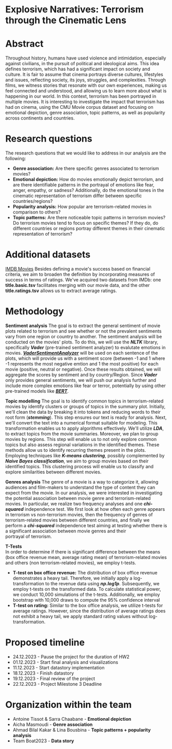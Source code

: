 # Explosive Narratives: Terrorism through the Cinematic Lens

# Abstract
Throughout history, humans have used violence and intimidation, especially against civilians, in the pursuit of political and ideological aims. This idea defines terrorism, which has had a significant impact on society and culture. It is fair to assume that cinema portrays diverse cultures, lifestyles and issues, reflecting society, its joys, struggles, and complexities. Through films, we witness stories that resonate with our own experiences, making us feel connected and understood, and allowing us to learn more about what is happening in our world. In this context, terrorism has been portrayed in multiple movies. It is interesting to investigate the impact that terrorism has had on cinema, using the CMU Movie corpus dataset and focusing on emotional depiction, genre association, topic patterns, as well as popularity across continents and countries.

# Research questions
The research questions that we would like to address in our analysis are the following:  

- **Genre association:** Are there specific genres associated to terrorism movies?
- **Emotional depiction:** How do movies emotionally depict terrorism, and are there identifiable patterns in the portrayal of emotions like fear, anger, empathy, or sadness? Additionally, do the emotional tones in the cinematic representation of terrorism differ between specific countries/regions?
- **Popularity analysis:** How popular are terrorism-related movies in comparison to others?
- **Topic patterns:** Are there noticeable topic patterns in terrorism movies? Do terrorism movies tend to focus on specific themes? If they do, do different countries or regions portray different themes in their cinematic representation of terrorism?

# Additional datasets
   [IMDB Movies](https://developer.imdb.com/non-commercial-datasets/) Besides defining a movie's success based on financial criteria, we aim to broaden the definition by incorporating measures of success in terms of ratings. We've acquired two datasets from IMDb: one **title.basic.tsv** facilitates merging with our movie data, and the other **title.ratings.tsv** allows us to extract average ratings.

# Methodology
**Sentiment analysis**
The goal is to extract the general sentiment of movie plots related to terrorism and see whether or not the prevalent sentiments vary from one region or country to another. The sentiment analysis will be conducted on the movies' plots.
To do this, we will use the ***NLTK*** library, specifically ***Vader*** (pre-trained sentiment analyzer) to evalutate emotions in movies. [***VaderSentimentAnalyzer***](https://github.com/cjhutto/vaderSentiment) will be used on each sentence of the plots, which will provide us with a sentiment score (between -1 and 1 where -1 represents the most negative emtion and 1 the most positive) for each movie (positive, neutral or negative). Once these results obtained, we will aggregate the scores by sentiment and by country/Region. Since ***Vader*** only provides general sentiments, we will push our analysis further and include more complex emotions like fear or terror, potentially by using other pre-trained models like [***BERT***](https://huggingface.co/bert-base-uncased). 


**Topic modelling**
The goal is to identify common topics in terrorism-related movies by identify clusters or groups of topics in the summary plot. Initially, we'll clean the data by breaking it into tokens and reducing words to their root form (***stemming***). This step ensures our text is ready for analysis. Next, we'll convert the text into a numerical format suitable for modeling. This transformation enables us to apply algorithms effectively. We'll utilize ***LDA***, to extract topics from the movie summaries. Moreover, we plan to group movies by regions. This step will enable us to not only explore common topics but also assess regional variations in the identified themes. These methods allow us to identify recurring themes present in the plots. Employing techniques like ***K-means clustering***, possibly complemented by ***Naive Bayes classification***, we aim to group movies based on their identified topics. This clustering process will enable us to classify and explore similarities between different movies.

**Genres analysis**
The genre of a movie is a way to categorize it, allowing audiences and film-makers to understand the type of content they can expect from the movie. In our analysis, we were interested in investigating the potential association between movie genre and terrorism-related movies. In particular, we realize two frequency analyses and one ***chi-squared*** independence test. We first look at how often each genre appears in terrorism vs non-terrorism movies, then the frequency of genres of terrorism-related movies between different countries, and finally we perform a ***chi-squared*** independence test aiming at testing whether there is a significant association between movie genres and their portrayal of terrorism.

**T-Tests**  
In order to determine if there is significant difference between the means (box office revenue mean, average rating mean) of terrorism-related movies and others (non terrorism-related movies), we employ t-tests.   
- **T-test on box office revenue:** The distribution of box office revenue demonstrates a heavy tail. Therefore, we initially apply a log-transformation to the revenue data using ***np.log1p***. Subsequently, we employ t-tests on the transformed data. To calculate statistical power, we conduct 10,000 simulations of the t-tests. Additionally, we employ bootstrap with 10,000 draws to compute the 95% confidence interval
- **T-test on rating:** Similar to the box office analysis, we utilize t-tests for average ratings. However, since the distribution of average ratings does not exhibit a heavy tail, we apply standard rating values without log-transformation.


# Proposed timeline
- 24.12.2023 - Pause the project for the duration of HW2
- 01.12.2023 - Start final analysis and visualizations
- 11.12.2023 - Start datastory implementation
- 18.12.2023 - Finish datastory
- 19.12.2023 - Final review of the project
- 22.12.2023 - Project Milestone 3 Deadline
  
# Organization within the team

- Antoine Tissot & Sarra Chaabane - **Emotional depiction**
- Aicha Masmoudi - **Genre association**
- Ahmad Bilal Kakar & Lina Bousbina - **Topic patterns + popularity analysis**
- Team Boat2023 - **Data story**
